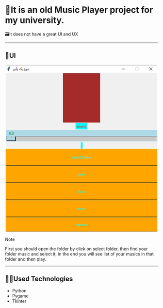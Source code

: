 # 🎼It is an old Music Player project for my university.
<p>🗃️It does not have a great UI and UX</p>

----

## 🎨UI
<div align="center" style="border-radius: 50%">
  <img  src='./Capture.PNG' alt='Picture' width="500">
</div>

> [!NOTE]  
> First you should open the folder by click on select folder, then find your folder music and select it, in the end you will see list of your musics in that folder and then play.

---

## 👨‍💻Used Technologies
- Python
- Pygame
- Tkinter
